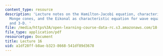 ```yaml
---
content_type: resource
description: 'Lecture notes on the Hamilton-Jacobi equation, characteristics, strips,
  Monge cones, and the Eikonal as characteristic equation for wave equation in 2-D
  and 3-D. '
file: /media/https%3A/open-learning-course-data-rc.s3.amazonaws.com/18-306-advanced-partial-differential-equations-with-applications-fall-2009/a1df28ffb8aeb3238668541df89d3678_MIT18_306f09_lec16.pdf
file_type: application/pdf
resourcetype: Document
title: Lecture 16
uid: a1df28ff-b8ae-b323-8668-541df89d3678
---
```


